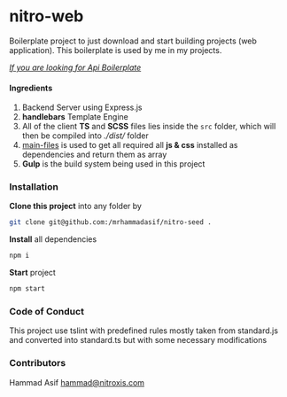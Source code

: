 # nitro-web

Boilerplate project to just download and start building projects (web application). This boilerplate is used by me in my projects.

*[If you are looking for Api Boilerplate](https://github.com/mrhammadasif/nitro-api)*

#### Ingredients

1. Backend Server using Express.js
2. **handlebars** Template Engine
3. All of the client **TS** and **SCSS** files lies inside the `src` folder, which will then be compiled into *./dist/* folder
4. [main-files](https://github.com/mrhammadasif/main-files) is used to get all required all **js & css** installed as dependencies and return them as array
5. **Gulp** is the build system being used in this project

### Installation
**Clone this project** into any folder by
```sh
git clone git@github.com:/mrhammadasif/nitro-seed .
```
**Install** all dependencies

```sh
npm i
```

**Start** project

```sh
npm start
```

### Code of Conduct

This project use tslint with predefined rules mostly taken from standard.js and converted into standard.ts but with some necessary modifications

### Contributors

Hammad Asif <hammad@nitroxis.com>